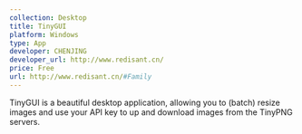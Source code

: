 ```yaml
---
collection: Desktop
title: TinyGUI
platform: Windows
type: App
developer: CHENJING
developer_url: http://www.redisant.cn/
price: Free
url: http://www.redisant.cn/#Family
---
```

TinyGUI is a beautiful desktop application, allowing you to (batch) resize images and use your API key to up and download images from the TinyPNG servers.

